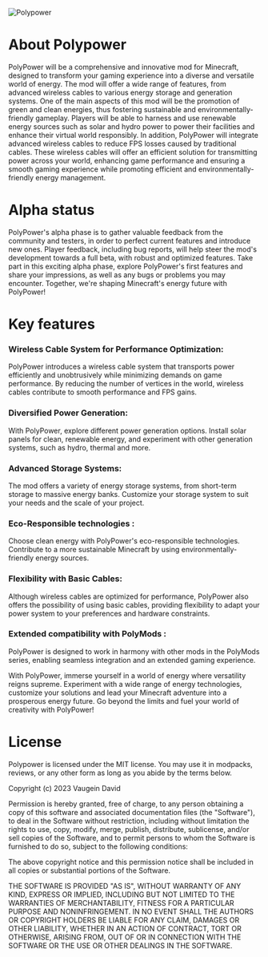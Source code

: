![Polypower](https://github.com/Fitarozz/PolyPower/assets/73397407/c6e803d3-53b9-4523-ac50-2c27886d1d95)



# About Polypower

PolyPower will be a comprehensive and innovative mod for Minecraft, designed to transform your gaming experience into a diverse and versatile world of energy. The mod will offer a wide range of features, from advanced wireless cables to various energy storage and generation systems. One of the main aspects of this mod will be the promotion of green and clean energies, thus fostering sustainable and environmentally-friendly gameplay. Players will be able to harness and use renewable energy sources such as solar and hydro power to power their facilities and enhance their virtual world responsibly.
In addition, PolyPower will integrate advanced wireless cables to reduce FPS losses caused by traditional cables. These wireless cables will offer an efficient solution for transmitting power across your world, enhancing game performance and ensuring a smooth gaming experience while promoting efficient and environmentally-friendly energy management.

# Alpha status
PolyPower's alpha phase is to gather valuable feedback from the community and testers, in order to perfect current features and introduce new ones. Player feedback, including bug reports, will help steer the mod's development towards a full beta, with robust and optimized features.
Take part in this exciting alpha phase, explore PolyPower's first features and share your impressions, as well as any bugs or problems you may encounter. Together, we're shaping Minecraft's energy future with PolyPower!


# Key features 

### Wireless Cable System for Performance Optimization: 
PolyPower introduces a wireless cable system that transports power efficiently and unobtrusively while minimizing demands on game performance. By reducing the number of vertices in the world, wireless cables contribute to smooth performance and FPS gains.

### Diversified Power Generation: 
With PolyPower, explore different power generation options. Install solar panels for clean, renewable energy, and experiment with other generation systems, such as hydro, thermal and more.

### Advanced Storage Systems: 
The mod offers a variety of energy storage systems, from short-term storage to massive energy banks. Customize your storage system to suit your needs and the scale of your project.

### Eco-Responsible technologies : 
Choose clean energy with PolyPower's eco-responsible technologies. Contribute to a more sustainable Minecraft by using environmentally-friendly energy sources.

### Flexibility with Basic Cables: 
Although wireless cables are optimized for performance, PolyPower also offers the possibility of using basic cables, providing flexibility to adapt your power system to your preferences and hardware constraints.

### Extended compatibility with PolyMods :
PolyPower is designed to work in harmony with other mods in the PolyMods series, enabling seamless integration and an extended gaming experience.

With PolyPower, immerse yourself in a world of energy where versatility reigns supreme. Experiment with a wide range of energy technologies, customize your solutions and lead your Minecraft adventure into a prosperous energy future. Go beyond the limits and fuel your world of creativity with PolyPower!

# License 
Polypower is licensed under the MIT license. You may use it in modpacks, reviews, or any other form as long as you abide by the terms below.

Copyright (c) 2023 Vaugein David

Permission is hereby granted, free of charge, to any person obtaining a copy
of this software and associated documentation files (the "Software"), to deal
in the Software without restriction, including without limitation the rights
to use, copy, modify, merge, publish, distribute, sublicense, and/or sell
copies of the Software, and to permit persons to whom the Software is
furnished to do so, subject to the following conditions:

The above copyright notice and this permission notice shall be included in all
copies or substantial portions of the Software.

THE SOFTWARE IS PROVIDED "AS IS", WITHOUT WARRANTY OF ANY KIND, EXPRESS OR
IMPLIED, INCLUDING BUT NOT LIMITED TO THE WARRANTIES OF MERCHANTABILITY,
FITNESS FOR A PARTICULAR PURPOSE AND NONINFRINGEMENT. IN NO EVENT SHALL THE
AUTHORS OR COPYRIGHT HOLDERS BE LIABLE FOR ANY CLAIM, DAMAGES OR OTHER
LIABILITY, WHETHER IN AN ACTION OF CONTRACT, TORT OR OTHERWISE, ARISING FROM,
OUT OF OR IN CONNECTION WITH THE SOFTWARE OR THE USE OR OTHER DEALINGS IN THE
SOFTWARE.
